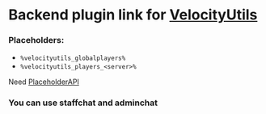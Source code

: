 # Backend plugin link for [VelocityUtils](https://github.com/Rexi666/VelocityUtils)

### Placeholders:
- `%velocityutils_globalplayers%`
- `%velocityutils_players_<server>%`

Need [PlaceholderAPI]([PlaceholderAPI](https://www.spigotmc.org/resources/placeholderapi.6245/))

### You can use staffchat and adminchat